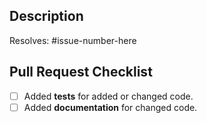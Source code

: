 ## Description

Resolves: #issue-number-here

## Pull Request Checklist

- [ ] Added **tests** for added or changed code.
- [ ] Added **documentation** for changed code.
<!-- This should include: updating markdown docs, adding/updating function documentation, etc -->
